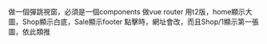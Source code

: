 
做一個彈跳視窗，必須是一個components
做vue router
用t2版，home顯示大圖，Shop顯示白底，Sale顯示footer
點擊時，網址會改，而且Shop/1顯示第一張圖，依此類推
